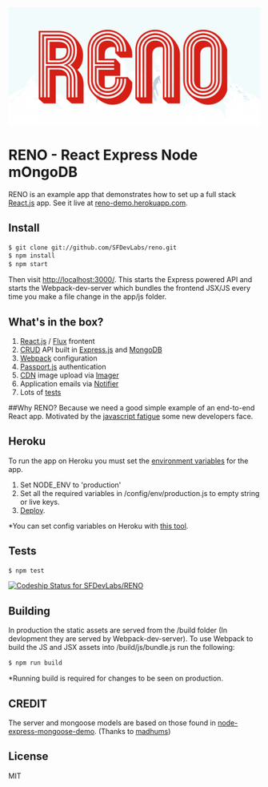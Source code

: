 
![React Express Node mOngoDB](logo.png)
# RENO - React Express Node mOngoDB 

RENO is an example app that demonstrates how to set up a full stack [React.js](https://facebook.github.io/react/) app. See it live at [reno-demo.herokuapp.com](https://reno-demo.herokuapp.com).


## Install

```sh
$ git clone git://github.com/SFDevLabs/reno.git
$ npm install
$ npm start
```

Then visit [http://localhost:3000/](http://localhost:3000/). This starts the Express powered API and starts the Webpack-dev-server which bundles the frontend JSX/JS every time you make a file change in the app/js folder.

## What's in the box?

1. [React.js](https://facebook.github.io/react/) / [Flux](https://facebook.github.io/flux/) frontent
2. [CRUD](https://en.wikipedia.org/wiki/Create,_read,_update_and_delete) API  built in [Express.js](http://expressjs.com/) and [MongoDB](https://www.mongodb.org/)
3. [Webpack](https://webpack.github.io/) configuration
3. [Passport.js](http://passportjs.org/) authentication
5. [CDN](https://en.wikipedia.org/wiki/Content_delivery_network) image upload via [Imager](https://github.com/madhums/imager)
6. Application emails via [Notifier](https://github.com/madhums/node-notifier)
7. Lots of [tests](https://en.wikipedia.org/wiki/Software_testing)

##Why RENO?
Because we need a good simple example of an end-to-end React app. Motivated by the [javascript fatigue](https://medium.com/@ericclemmons/javascript-fatigue-48d4011b6fc4#.3fcefof62) some new developers face.

## Heroku

To run the app on Heroku you must set the [environment variables](https://nodejs.org/api/process.html#process_process_env) for the app.


1. Set NODE_ENV to 'production'
2. Set all the required variables in /config/env/production.js to empty string or live keys.
3. [Deploy](https://devcenter.heroku.com/articles/getting-started-with-nodejs#introduction).


	
*You can set config variables on Heroku with [this tool](https://devcenter.heroku.com/articles/config-vars#setting-up-config-vars-for-a-deployed-application).


## Tests

```sh
$ npm test
```
[ ![Codeship Status for SFDevLabs/RENO](https://codeship.com/projects/b68dad30-a46c-0133-a156-726ab495672b/status?branch=master)](https://codeship.com/projects/129430)

## Building
In production the static assets are served from the /build folder (In devlopment they are served by Webpack-dev-server).  To use Webpack to build the JS and JSX assets into /build/js/bundle.js run the following:

```sh
$ npm run build
```
*Running build is required for changes to be seen on production.

## CREDIT

The server and mongoose models are based on those found in  [node-express-mongoose-demo](https://github.com/madhums/node-express-mongoose-demo). (Thanks to [madhums](https://github.com/madhums))


## License

MIT
